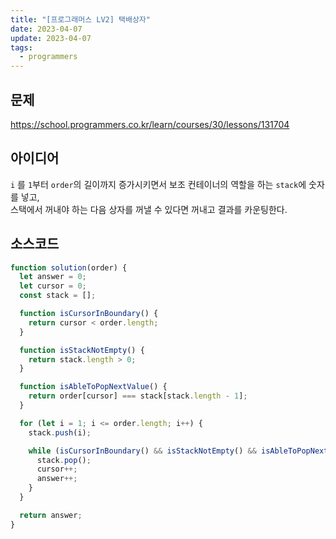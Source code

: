 ```yaml
---
title: "[프로그래머스 LV2] 택배상자"
date: 2023-04-07
update: 2023-04-07
tags:
  - programmers
---
```


## 문제
https://school.programmers.co.kr/learn/courses/30/lessons/131704

## 아이디어
`i` 를 `1`부터 `order`의 길이까지 증가시키면서 보조 컨테이너의 역할을 하는 `stack`에 숫자를 넣고,  
스택에서 꺼내야 하는 다음 상자를 꺼낼 수 있다면 꺼내고 결과를 카운팅한다.

## 소스코드
```js
function solution(order) {
  let answer = 0;
  let cursor = 0;
  const stack = [];

  function isCursorInBoundary() {
    return cursor < order.length;
  }

  function isStackNotEmpty() {
    return stack.length > 0;
  }

  function isAbleToPopNextValue() {
    return order[cursor] === stack[stack.length - 1];
  }

  for (let i = 1; i <= order.length; i++) {
    stack.push(i);

    while (isCursorInBoundary() && isStackNotEmpty() && isAbleToPopNextValue()) {
      stack.pop();
      cursor++;
      answer++;
    }
  }

  return answer;
}
```